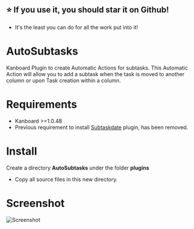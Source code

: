 ## :star: If you use it, you should star it on Github! 
- It's the least you can do for all the work put into it!

# AutoSubtasks
Kanboard Plugin to create Automatic Actions for subtasks.
This Automatic Action will allow you to add a subtask when the task is moved to another column or upon Task creation within a column. 

# Requirements
- Kanboard >=1.0.48
- Previous requirement to install [Subtaskdate](https://github.com/eSkiSo/Subtaskdate) plugin, has been removed.

# Install
Create a directory **AutoSubtasks** under the folder **plugins**
- Copy all source files in this new directory.

# Screenshot
![Screenshot](https://github.com/creecros/AutoSubtasks/blob/master/screenshot/image.png)
